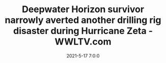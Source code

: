 ---
"title": "Deepwater Horizon survivor narrowly averted another drilling rig disaster during Hurricane Zeta - WWLTV.com"
"date": "2021-5-17 7:0:0"
"feed_name": "GOOGLENEWSDRILLING"
"feed_website": "https://news.google.com/search?q=drilling%2Bincident&hl=en-US&gl=US&ceid=US:en"
"feed_rss": "https://news.google.com/rss/search?q=drilling%2Bincident&hl=en-US&gl=US&ceid=US:en"
"link": "https://www.wwltv.com/article/news/investigations/david-hammer/deepwater-horizon-survivor-narrowly-averted-another-drilling-rig-disaster-during-hurricane-zeta/289-f572f275-ec9e-4fe0-a2e8-359fb52fd078"
"file": "_posts/2021-1-1-2b0d47b90f46729895b73d68b70a8af5f0b03da7.md"
"accident": "1"
"drilling": "1"
---